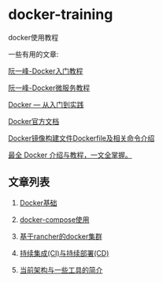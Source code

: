 # docker-training

docker使用教程

一些有用的文章:

[阮一峰-Docker入门教程](http://www.ruanyifeng.com/blog/2018/02/docker-tutorial.html)

[阮一峰-Docker微服务教程](http://www.ruanyifeng.com/blog/2018/02/docker-wordpress-tutorial.html)

[Docker — 从入门到实践](https://yeasy.gitbooks.io/docker_practice/)

[Docker官方文档](https://docs.docker.com/)

[Docker镜像构建文件Dockerfile及相关命令介绍](https://itbilu.com/linux/docker/VyhM5wPuz.html)

[最全 Docker 介绍与教程，一文全掌握。](https://juejin.im/entry/5b19e350e51d45069f5e1d66?utm_source=gold_browser_extension)


## 文章列表

1. [Docker基础](docs/1.Docker基础.md)

2. [docker-compose使用](docs/2.docker-compose使用.md)

3. [基于rancher的docker集群](docs/3.基于rancher的docker集群.md)

4. [持续集成(CI)与持续部署(CD)](docs/4.持续集成(CI)与持续部署(CD).md)

5. [当前架构与一些工具的简介](docs/5.当前架构与一些工具的简介.md)
